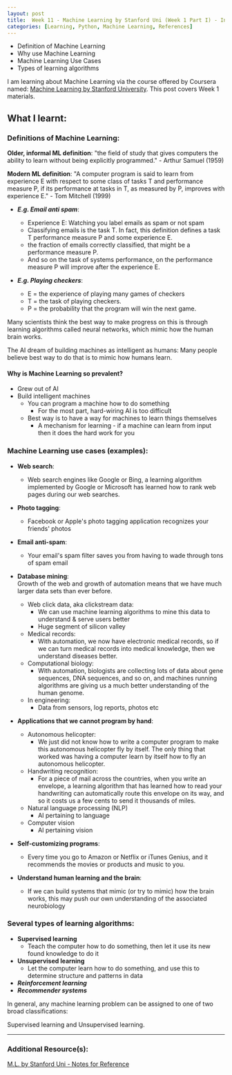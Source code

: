 ```yaml
---
layout: post
title:  Week 11 - Machine Learning by Stanford Uni (Week 1 Part I) - Intro to M.L.
categories: [Learning, Python, Machine Learning, References]
---
```


- Definition of Machine Learning
- Why use Machine Learning
- Machine Learning Use Cases
- Types of learning algorithms

I am learning about Machine Learning via the course offered by Coursera named: [Machine Learning by Stanford University](https://www.coursera.org/learn/machine-learning). This post covers Week 1 materials.  

## What I learnt:  

### Definitions of Machine Learning: 

**Older, informal ML definition**: "the field of study that gives computers the ability to learn without being explicitly programmed." - Arthur Samuel (1959)  

**Modern ML definition**: "A computer program is said to learn from experience E with respect to some class of tasks T and performance measure P, if its performance at tasks in T, as measured by P, improves with experience E." - Tom Mitchell (1999)
  
- ***E.g. Email anti spam***: 
    - Experience E: Watching you label emails as spam or not spam
    - Classifying emails is the task T. In fact, this definition defines a task T performance measure P and some experience E. 
    - the fraction of emails correctly classified, that might be a performance measure P. 
    - And so on the task of systems performance, on the performance measure P will improve after the experience E.

- ***E.g. Playing checkers***: 
    - E = the experience of playing many games of checkers
    - T = the task of playing checkers.
    - P = the probability that the program will win the next game.

Many scientists think the best way to make progress on this is through learning algorithms called neural networks, which mimic how the human brain works.  

The AI dream of building machines as intelligent as humans: Many people believe best way to do that is to mimic how humans learn.

#### Why is Machine Learning so prevalent?
- Grew out of AI
- Build intelligent machines
    - You can program a machine how to do something
        - For the most part, hard-wiring AI is too difficult
    - Best way is to have a way for machines to learn things themselves
        - A mechanism for learning - if a machine can learn from input then it does the hard work for you

### Machine Learning use cases (examples):  
- **Web search**: 
    - Web search engines like Google or Bing, a learning algorithm implemented by Google or Microsoft has learned how to rank web pages during our web searches.  
- **Photo tagging**: 
    - Facebook or Apple's photo tagging application recognizes your friends' photos
- **Email anti-spam**: 
    - Your email's spam filter saves you from having to wade through tons of spam email  
- **Database mining**:  
Growth of the web and growth of automation means that we have much larger data sets than ever before. 
    - Web click data, aka clickstream data: 
        - We can use machine learning algorithms to mine this data to understand & serve users better
        - Huge segment of silicon valley
    - Medical records: 
        - With automation, we now have electronic medical records, so if we can turn medical records into medical knowledge, then we understand diseases better.  
    - Computational biology: 
        - With automation, biologists are collecting lots of data about gene sequences, DNA sequences, and so on, and machines running algorithms are giving us a much better understanding of the human genome.
    - In engineering: 
        - Data from sensors, log reports, photos etc  

- **Applications that we cannot program by hand**:
    - Autonomous helicopter: 
        - We just did not know how to write a computer program to make this autonomous helicopter fly by itself. The only thing that worked was having a computer learn by itself how to fly an autonomous helicopter.  
    - Handwriting recognition: 
        - For a piece of mail across the countries, when you write an envelope, a learning algorithm that has learned how to read your handwriting can automatically route this envelope on its way, and so it costs us a few cents to send it thousands of miles.  
    - Natural language processing (NLP)
        - AI pertaining to language
    - Computer vision
        - AI pertaining vision

- **Self-customizing programs**:
    - Every time you go to Amazon or Netflix or iTunes Genius, and it recommends the movies or products and music to you.

- **Understand human learning and the brain**:
    - If we can build systems that mimic (or try to mimic) how the brain works, this may push our own understanding of the associated neurobiology

### Several types of learning algorithms:
- **Supervised learning**
    - Teach the computer how to do something, then let it use its new found knowledge to do it
- **Unsupervised learning**
    - Let the computer learn how to do something, and use this to determine structure and patterns in data
- ***Reinforcement learning***
- ***Recommender systems***

In general, any machine learning problem can be assigned to one of two broad classifications:  

Supervised learning and Unsupervised learning.  

---

### Additional Resource(s):

[M.L. by Stanford Uni - Notes for Reference](https://www.holehouse.org/mlclass/01_02_Introduction_regression_analysis_and_gr.html)